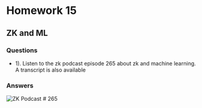 # Homework 15

## ZK and ML

### Questions

- 1). Listen to the zk podcast episode 265 about zk and machine learning. A transcript is also available


### Answers

![ZK Podcast # 265 ](https://zeroknowledge.fm/265-2/)
